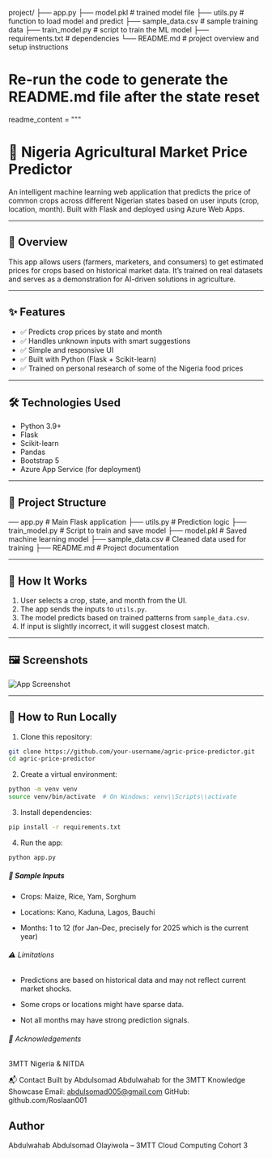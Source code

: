 project/
├── app.py
├── model.pkl               # trained model file
├── utils.py                # function to load model and predict
├── sample_data.csv         # sample training data
├── train_model.py          # script to train the ML model
├── requirements.txt        # dependencies
└── README.md               # project overview and setup instructions



# Re-run the code to generate the README.md file after the state reset
readme_content = """
# 🌾 Nigeria Agricultural Market Price Predictor

An intelligent machine learning web application that predicts the price of common crops across different Nigerian states based on user inputs (crop, location, month). Built with Flask and deployed using Azure Web Apps.

---

## 📌 Overview

This app allows users (farmers, marketers, and consumers) to get estimated prices for crops based on historical market data. It’s trained on real datasets and serves as a demonstration for AI-driven solutions in agriculture.

---

## ✨ Features

- ✅ Predicts crop prices by state and month
- ✅ Handles unknown inputs with smart suggestions
- ✅ Simple and responsive UI
- ✅ Built with Python (Flask + Scikit-learn)
- ✅ Trained on personal research of some of the Nigeria food prices

---

## 🛠️ Technologies Used

- Python 3.9+
- Flask
- Scikit-learn
- Pandas
- Bootstrap 5
- Azure App Service (for deployment)

---

## 📁 Project Structure

── app.py # Main Flask application
├── utils.py # Prediction logic
├── train_model.py # Script to train and save model
├── model.pkl # Saved machine learning model
├── sample_data.csv # Cleaned data used for training
├── README.md # Project documentation


---

## 🚀 How It Works

1. User selects a crop, state, and month from the UI.
2. The app sends the inputs to `utils.py`.
3. The model predicts based on trained patterns from `sample_data.csv`.
4. If input is slightly incorrect, it will suggest closest match.

---

## 🖼️ Screenshots

![App Screenshot](https://via.placeholder.com/600x400.png?text=Market+Price+Predictor+App)

---

## 🧪 How to Run Locally

1. Clone this repository:
```bash
git clone https://github.com/your-username/agric-price-predictor.git
cd agric-price-predictor

```

2. Create a virtual environment:


```bash
python -m venv venv
source venv/bin/activate  # On Windows: venv\\Scripts\\activate
```

3. Install dependencies:

```bash
pip install -r requirements.txt
```

4. Run the app:

```bash
python app.py
``` 


##### 📝 Sample Inputs
- Crops: Maize, Rice, Yam, Sorghum

- Locations: Kano, Kaduna, Lagos, Bauchi

- Months: 1 to 12 (for Jan–Dec, precisely for 2025 which is the current year)

###### ⚠️ Limitations
- Predictions are based on historical data and may not reflect current market shocks.

- Some crops or locations might have sparse data.

- Not all months may have strong prediction signals.

###### 🙏 Acknowledgements

3MTT Nigeria & NITDA


📬 Contact
Built by Abdulsomad Abdulwahab for the 3MTT Knowledge Showcase
Email: abdulsomad005@gmail.com
GitHub: github.com/Roslaan001


## Author
Abdulwahab Abdulsomad Olayiwola – 3MTT Cloud Computing Cohort 3
